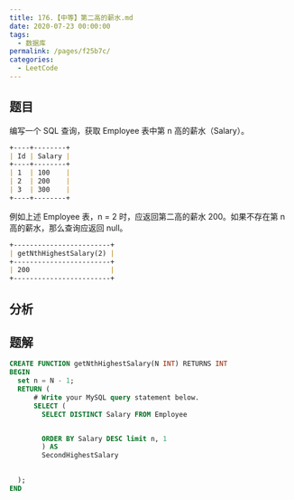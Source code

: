 ```yaml
---
title: 176.【中等】第二高的薪水.md
date: 2020-07-23 00:00:00
tags: 
  - 数据库
permalink: /pages/f25b7c/
categories: 
  - LeetCode
---
```


## 题目
编写一个 SQL 查询，获取 Employee 表中第 n 高的薪水（Salary）。

```md
+----+--------+
| Id | Salary |
+----+--------+
| 1  | 100    |
| 2  | 200    |
| 3  | 300    |
+----+--------+
```
例如上述 Employee 表，n = 2 时，应返回第二高的薪水 200。如果不存在第 n 高的薪水，那么查询应返回 null。

```md
+------------------------+
| getNthHighestSalary(2) |
+------------------------+
| 200                    |
+------------------------+
```

## 分析

## 题解

```SQL
CREATE FUNCTION getNthHighestSalary(N INT) RETURNS INT
BEGIN
  set n = N - 1;
  RETURN (
      # Write your MySQL query statement below. 
      SELECT (
        SELECT DISTINCT Salary FROM Employee


        ORDER BY Salary DESC limit n, 1
        ) AS
        SecondHighestSalary

      
  );
END
```